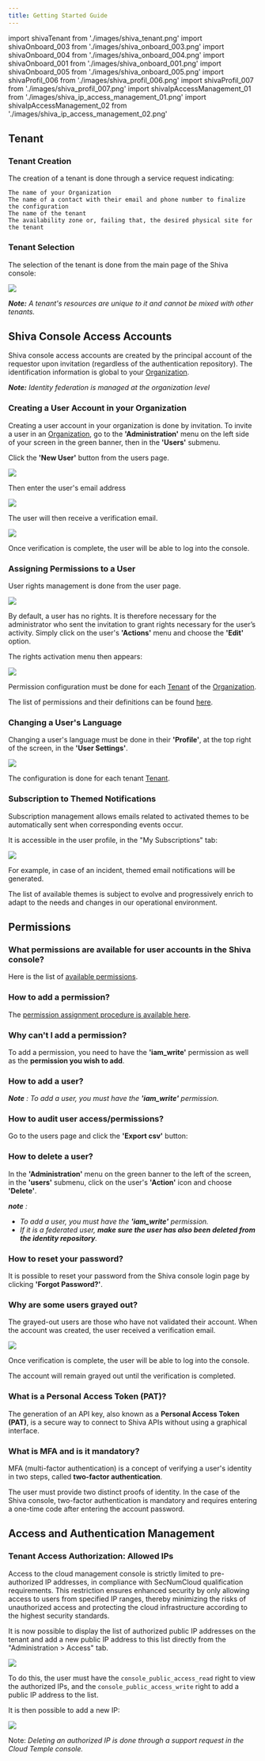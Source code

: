 ```yaml
---
title: Getting Started Guide
---
```

import shivaTenant from './images/shiva_tenant.png'
import shivaOnboard_003 from './images/shiva_onboard_003.png'
import shivaOnboard_004 from './images/shiva_onboard_004.png'
import shivaOnboard_001 from './images/shiva_onboard_001.png'
import shivaOnboard_005 from './images/shiva_onboard_005.png'
import shivaProfil_006 from './images/shiva_profil_006.png'
import shivaProfil_007 from './images/shiva_profil_007.png'
import shivaIpAccessManagement_01 from './images/shiva_ip_access_management_01.png'
import shivaIpAccessManagement_02 from './images/shiva_ip_access_management_02.png'

## Tenant

### Tenant Creation

The creation of a tenant is done through a service request indicating:

    The name of your Organization
    The name of a contact with their email and phone number to finalize the configuration
    The name of the tenant
    The availability zone or, failing that, the desired physical site for the tenant


### Tenant Selection

The selection of the tenant is done from the main page of the Shiva console:

<img src={shivaTenant} />


*__Note:__ A tenant's resources are unique to it and cannot be mixed with other tenants.*



## Shiva Console Access Accounts

Shiva console access accounts are created by the principal account of the requestor upon invitation (regardless of the authentication repository).
The identification information is global to your [Organization](concepts.md#organisations).

*__Note:__ Identity federation is managed at the organization level*

### Creating a User Account in your Organization

Creating a user account in your organization is done by invitation. To invite a user in an [Organization](concepts.md#organisations), go to the __'Administration'__ menu on the left side of your screen in the green banner, then in the __'Users'__ submenu.

Click the __'New User'__ button from the users page.

<img src={shivaOnboard_003} />

Then enter the user's email address

<img src={shivaOnboard_004} />

The user will then receive a verification email.

<img src={shivaOnboard_001} />

Once verification is complete, the user will be able to log into the console.

### Assigning Permissions to a User

User rights management is done from the user page.

<img src={shivaOnboard_003} />

By default, a user has no rights. It is therefore necessary for the administrator who sent the invitation to grant rights necessary for the user’s activity. Simply click on the user's __'Actions'__ menu and choose the __'Edit'__ option.

The rights activation menu then appears:

<img src={shivaOnboard_005} />

Permission configuration must be done for each [Tenant](concepts.md#tenants) of the
[Organization](concepts.md#organisations).

The list of permissions and their definitions can be found [here](#permissions).

### Changing a User's Language

Changing a user's language must be done in their __'Profile'__, at the top right of the screen, in the __'User Settings'__.

<img src={shivaProfil_006} />

The configuration is done for each tenant [Tenant](concepts.md#tenants).

### Subscription to Themed Notifications

Subscription management allows emails related to activated themes to be automatically sent when corresponding events occur.

It is accessible in the user profile, in the "My Subscriptions" tab:

<img src={shivaProfil_007} />

 For example, in case of an incident, themed email notifications will be generated.

The list of available themes is subject to evolve and progressively enrich to adapt to the needs and changes in our operational environment.


## Permissions

### What permissions are available for user accounts in the Shiva console?

Here is the list of [available permissions](#permissions).

### How to add a permission?

The [permission assignment procedure is available here](#permissions).

### Why can't I add a permission?

To add a permission, you need to have the __'iam_write'__ permission as well as the __permission you wish to add__.

### How to add a user?

*__Note__ : To add a user, you must have the __'iam_write'__ permission.*

### How to audit user access/permissions?

Go to the users page and click the __'Export csv'__ button:

### How to delete a user?

In the __'Administration'__ menu on the green banner to the left of the screen, in the __'users'__ submenu, click on the user's __'Action'__ icon and choose __'Delete'__.

*__note__ :*
- *To add a user, you must have the __'iam_write'__ permission.*
- *If it is a federated user, __make sure the user has also been deleted from the identity repository__.*

### How to reset your password?
It is possible to reset your password from the Shiva console login page by clicking __'Forgot Password?'__.

### Why are some users grayed out?
The grayed-out users are those who have not validated their account. When the account was created, the user received a verification email.

<img src={shivaOnboard_001} />

Once verification is complete, the user will be able to log into the console.

The account will remain grayed out until the verification is completed.

### What is a Personal Access Token (PAT)?

The generation of an API key, also known as a __Personal Access Token (PAT)__, is a secure way to connect to Shiva APIs without using a graphical interface.

### What is MFA and is it mandatory?
MFA (multi-factor authentication) is a concept of verifying a user's identity in two steps, called __two-factor authentication__.

The user must provide two distinct proofs of identity. In the case of the Shiva console, two-factor authentication is mandatory and requires entering a one-time code after entering the account password.


## Access and Authentication Management

### Tenant Access Authorization: Allowed IPs

Access to the cloud management console is strictly limited to pre-authorized IP addresses, in compliance with SecNumCloud qualification requirements. This restriction ensures enhanced security by only allowing access to users from specified IP ranges, thereby minimizing the risks of unauthorized access and protecting the cloud infrastructure according to the highest security standards.

It is now possible to display the list of authorized public IP addresses on the tenant and add a new public IP address to this list directly from the "Administration > Access" tab.

<img src={shivaIpAccessManagement_01} />

To do this, the user must have the `console_public_access_read` right to view the authorized IPs, and the `console_public_access_write` right to add a public IP address to the list.

It is then possible to add a new IP:

<img src={shivaIpAccessManagement_02} />

Note: *Deleting an authorized IP is done through a support request in the Cloud Temple console.*